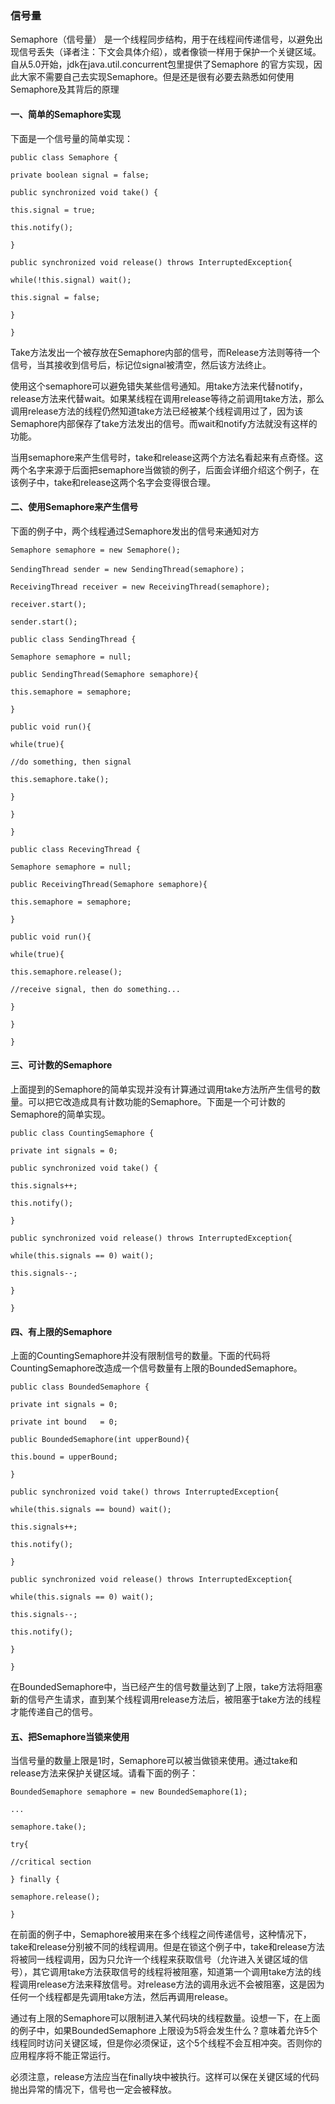 ### 信号量  

Semaphore（信号量） 是一个线程同步结构，用于在线程间传递信号，以避免出现信号丢失（译者注：下文会具体介绍），或者像锁一样用于保护一个关键区域。自从5.0开始，jdk在java.util.concurrent包里提供了Semaphore 的官方实现，因此大家不需要自己去实现Semaphore。但是还是很有必要去熟悉如何使用Semaphore及其背后的原理  

#### 一、简单的Semaphore实现  
下面是一个信号量的简单实现：  
```
public class Semaphore {

private boolean signal = false;

public synchronized void take() {

this.signal = true;

this.notify();

}

public synchronized void release() throws InterruptedException{

while(!this.signal) wait();

this.signal = false;

}

}
```  
Take方法发出一个被存放在Semaphore内部的信号，而Release方法则等待一个信号，当其接收到信号后，标记位signal被清空，然后该方法终止。  

使用这个semaphore可以避免错失某些信号通知。用take方法来代替notify，release方法来代替wait。如果某线程在调用release等待之前调用take方法，那么调用release方法的线程仍然知道take方法已经被某个线程调用过了，因为该Semaphore内部保存了take方法发出的信号。而wait和notify方法就没有这样的功能。  

当用semaphore来产生信号时，take和release这两个方法名看起来有点奇怪。这两个名字来源于后面把semaphore当做锁的例子，后面会详细介绍这个例子，在该例子中，take和release这两个名字会变得很合理。  

#### 二、使用Semaphore来产生信号  
下面的例子中，两个线程通过Semaphore发出的信号来通知对方  
```
Semaphore semaphore = new Semaphore();

SendingThread sender = new SendingThread(semaphore)；

ReceivingThread receiver = new ReceivingThread(semaphore);

receiver.start();

sender.start();

public class SendingThread {

Semaphore semaphore = null;

public SendingThread(Semaphore semaphore){

this.semaphore = semaphore;

}

public void run(){

while(true){

//do something, then signal

this.semaphore.take();

}

}

}

public class RecevingThread {

Semaphore semaphore = null;

public ReceivingThread(Semaphore semaphore){

this.semaphore = semaphore;

}

public void run(){

while(true){

this.semaphore.release();

//receive signal, then do something...

}

}

}

```  

#### 三、可计数的Semaphore  
上面提到的Semaphore的简单实现并没有计算通过调用take方法所产生信号的数量。可以把它改造成具有计数功能的Semaphore。下面是一个可计数的Semaphore的简单实现。  
```
public class CountingSemaphore {

private int signals = 0;

public synchronized void take() {

this.signals++;

this.notify();

}

public synchronized void release() throws InterruptedException{

while(this.signals == 0) wait();

this.signals--;

}

}
```  

#### 四、有上限的Semaphore  
上面的CountingSemaphore并没有限制信号的数量。下面的代码将CountingSemaphore改造成一个信号数量有上限的BoundedSemaphore。  
```
public class BoundedSemaphore {

private int signals = 0;

private int bound   = 0;

public BoundedSemaphore(int upperBound){

this.bound = upperBound;

}

public synchronized void take() throws InterruptedException{

while(this.signals == bound) wait();

this.signals++;

this.notify();

}

public synchronized void release() throws InterruptedException{

while(this.signals == 0) wait();

this.signals--;

this.notify();

}

}
```  

在BoundedSemaphore中，当已经产生的信号数量达到了上限，take方法将阻塞新的信号产生请求，直到某个线程调用release方法后，被阻塞于take方法的线程才能传递自己的信号。  

#### 五、把Semaphore当锁来使用  
当信号量的数量上限是1时，Semaphore可以被当做锁来使用。通过take和release方法来保护关键区域。请看下面的例子：  
```
BoundedSemaphore semaphore = new BoundedSemaphore(1);

...

semaphore.take();

try{

//critical section

} finally {

semaphore.release();

}
```  
在前面的例子中，Semaphore被用来在多个线程之间传递信号，这种情况下，take和release分别被不同的线程调用。但是在锁这个例子中，take和release方法将被同一线程调用，因为只允许一个线程来获取信号（允许进入关键区域的信号），其它调用take方法获取信号的线程将被阻塞，知道第一个调用take方法的线程调用release方法来释放信号。对release方法的调用永远不会被阻塞，这是因为任何一个线程都是先调用take方法，然后再调用release。  

通过有上限的Semaphore可以限制进入某代码块的线程数量。设想一下，在上面的例子中，如果BoundedSemaphore 上限设为5将会发生什么？意味着允许5个线程同时访问关键区域，但是你必须保证，这个5个线程不会互相冲突。否则你的应用程序将不能正常运行。  


 
必须注意，release方法应当在finally块中被执行。这样可以保在关键区域的代码抛出异常的情况下，信号也一定会被释放。  